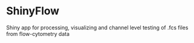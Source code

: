 # ShinyFlow
Shiny app for processing, visualizing and channel level testing of .fcs files from flow-cytometry data
